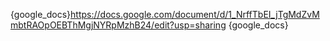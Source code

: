 {google_docs}https://docs.google.com/document/d/1_NrffTbEI_jTgMdZvMmbtRAOpOEBThMgjNYRpMzhB24/edit?usp=sharing {google_docs}

